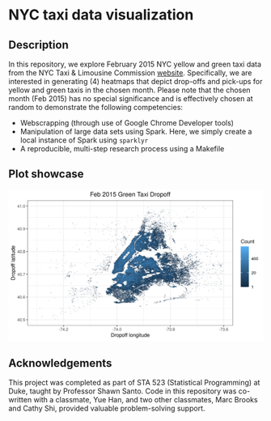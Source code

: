 # NYC taxi data visualization

## Description

In this repository, we explore February 2015 NYC yellow and green 
taxi data from the NYC Taxi & Limousine Commission 
[website](https://www1.nyc.gov/site/tlc/about/tlc-trip-record-data.page).
Specifically, we are interested in generating (4) heatmaps that depict drop-offs
and pick-ups for yellow and green taxis in the chosen month. Please note
that the chosen month (Feb 2015) has no special significance and is
effectively chosen at random to demonstrate the following competencies:

- Webscrapping (through use of Google Chrome Developer tools)
- Manipulation of large data sets using Spark. Here, we simply
create a local instance of Spark using `sparklyr`
- A reproducible, multi-step research process using a Makefile

## Plot showcase

![](plots/green_dropoff.png)

## Acknowledgements

This project was completed as part of STA 523 (Statistical Programming) at Duke,
taught by Professor Shawn Santo. Code in this repository was co-written
with a classmate, Yue Han, and two other classmates, Marc Brooks 
and Cathy Shi, provided valuable problem-solving support.
